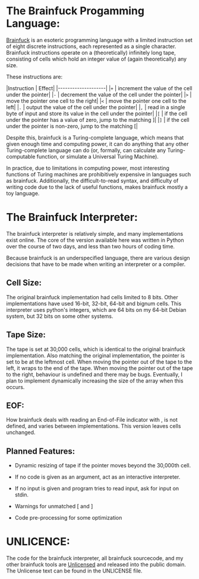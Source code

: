 # The Brainfuck Progamming Language:

[Brainfuck](en.wikipedia.org/wiki/Brainfuck) is an esoteric
programming language with a limited instruction set of eight discrete
instructions, each represented as a single character.  Brainfuck
instructions operate on a (theoretically) infinitely long tape,
consisting of cells which hold an integer value of (again
theoretically) any size.

These instructions are:

|Instruction | Effect|
|--------------------|
|`+`         | increment the value of the cell under the pointer|
|`-`         | decrement the value of the cell under the pointer|
|`>`         | move the pointer one cell to the right|
|`<`         | move the pointer one cell to the left|
|`.`         | output the value of the cell under the pointer|
|`,`         | read in a single byte of input and store its value in the cell under the pointer|
|`[`         | if the cell under the pointer has a value of zero, jump to the matching ]|
|`]`         | if the cell under the pointer is non-zero, jump to the matching [|

Despite this, brainfuck is a Turing-complete language, which means that given
enough time and computing power, it can do anything that any other
Turing-complete language can do (or, formally, can calculate any
Turing-computable function, or simulate a Universal Turing Machine).

In practice, due to limitations in computing power, most interesting
functions of Turing machines are prohibitively expensive in languages
such as brainfuck.  Additionally, the difficult-to-read syntax, and
difficulty of writing code due to the lack of useful functions, makes
brainfuck mostly a toy language.

# The Brainfuck Interpreter:

The brainfuck interpreter is relatively simple, and many
implementations exist online.  The core of the version available here
was written in Python over the course of two days, and less than two
hours of coding time.

Because brainfuck is an underspecified language, there are various
design decisions that have to be made when writing an interpreter or a
compiler.

## Cell Size:

The original brainfuck implementation had cells limited to 8 bits.
Other implementations have used 16-bit, 32-bit, 64-bit and bignum
cells.  This interpreter uses python's integers, which are 64 bits on
my 64-bit Debian system, but 32 bits on some other systems.

## Tape Size:

The tape is set at 30,000 cells, which is identical to the original
brainfuck implementation.  Also matching the original implementation,
the pointer is set to be at the leftmost cell.  When moving the
pointer out of the tape to the left, it wraps to the end of the tape.
When moving the pointer out of the tape to the right, behaviour is
undefined and there may be bugs.  Eventually, I plan to implement
dynamically increasing the size of the array when this occurs.

## EOF:

How brainfuck deals with reading an End-of-File indicator with , is
not defined, and varies between implementations.  This version leaves
cells unchanged.

## Planned Features:

* Dynamic resizing of tape if the pointer moves beyond the 30,000th
  cell.

* If no code is given as an argument, act as an interactive
  interpreter.

* If no input is given and program tries to read input, ask for input
  on stdin.

* Warnings for unmatched [ and ]

* Code pre-processing for some optimization

# UNLICENCE:

The code for the brainfuck interpreter, all brainfuck sourcecode, and
my other brainfuck tools are [Unlicensed](unlicense.org) and released
into the public domain.  The Unlicense text can be found in the
UNLICENSE file.
